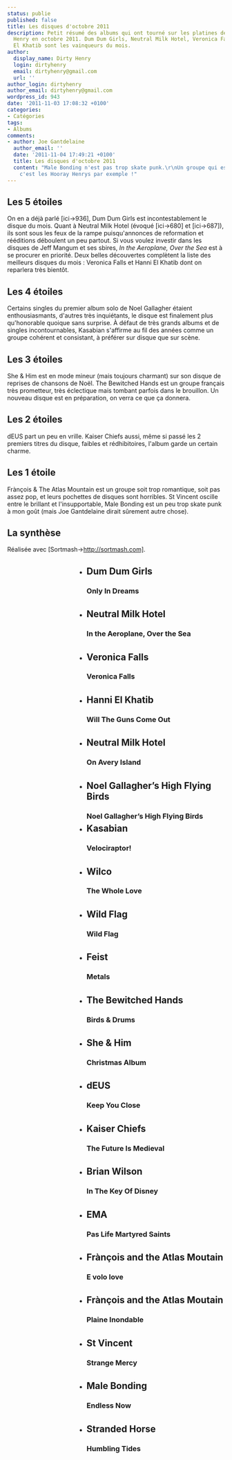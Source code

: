 ```yaml
---
status: publie
published: false
title: Les disques d'octobre 2011
description: Petit résumé des albums qui ont tourné sur les platines de par chez Dirty
  Henry en octobre 2011. Dum Dum Girls, Neutral Milk Hotel, Veronica Falls et Hanni
  El Khatib sont les vainqueurs du mois.
author:
  display_name: Dirty Henry
  login: dirtyhenry
  email: dirtyhenry@gmail.com
  url: ''
author_login: dirtyhenry
author_email: dirtyhenry@gmail.com
wordpress_id: 943
date: '2011-11-03 17:08:32 +0100'
categories:
- Catégories
tags:
- Albums
comments:
- author: Joe Gantdelaine
  author_email: ''
  date: '2011-11-04 17:49:21 +0100'
  title: Les disques d'octobre 2011
  content: "Male Bonding n'est pas trop skate punk.\r\nUn groupe qui est trop punk,
    c'est les Hooray Henrys par exemple !"
---
```

<h2>Les 5 étoiles </h2>

On en a déjà parlé [ici->936], Dum Dum Girls est incontestablement le disque du mois. Quant à Neutral Milk Hotel (évoqué [ici->680] et [ici->687]), ils sont sous les feux de la rampe puisqu'annonces de reformation et rééditions déboulent un peu partout. Si vous voulez investir dans les disques de Jeff Mangum et ses sbires, *In the Aeroplane, Over the Sea* est à se procurer en priorité. Deux belles découvertes complètent la liste des meilleurs disques du mois : Veronica Falls et Hanni El Khatib dont on reparlera très bientôt.

<h2>Les 4 étoiles</h2>

Certains singles du premier album solo de Noel Gallagher étaient enthousiasmants, d'autres très inquiétants, le disque est finalement plus qu'honorable quoique sans surprise. À défaut de très grands albums et de singles incontournables, Kasabian s'affirme au fil des années comme un groupe cohérent et consistant, à préférer sur disque que sur scène.

<h2>Les 3 étoiles</h2>

She & Him est en mode mineur (mais toujours charmant) sur son disque de reprises de chansons de Noël. The Bewitched Hands est un groupe français très prometteur, très éclectique mais tombant parfois dans le brouillon. Un nouveau disque est en préparation, on verra ce que ça donnera.

<h2>Les 2 étoiles</h2>

dEUS part un peu en vrille. Kaiser Chiefs aussi, même si passé les 2 premiers titres du disque, faibles et rédhibitoires, l'album garde un certain charme.

<h2>Les 1 étoile</h2>

Frànçois & The Atlas Mountain est un groupe soit trop romantique, soit pas assez pop, et leurs pochettes de disques sont horribles. St Vincent oscille entre le brillant et l'insupportable, Male Bonding est un peu trop skate punk à mon goût (mais Joe Gantdelaine dirait sûrement autre chose).


<h2>La synthèse</h2>

Réalisée avec [Sortmash->http://sortmash.com].

<div style="background: url(/IMG/png/classement-octobre.png);">
<ul>

<li style="height: 70px;margin-left: 160px;"><h2>Dum Dum Girls</h2><h3>Only In Dreams</h3></li>
<li style="height: 70px;margin-left: 160px;"><h2>Neutral Milk Hotel</h2><h3>In the Aeroplane, Over the Sea</h3></li>
<li style="height: 70px;margin-left: 160px;"><h2>Veronica Falls</h2><h3>Veronica Falls</h3></li>
<li style="height: 70px;margin-left: 160px;"><h2>Hanni El Khatib</h2><h3>Will The Guns Come Out</h3></li>

<li style="height: 70px;margin-left: 160px;"><h2>Neutral Milk Hotel</h2><h3>On Avery Island</h3></li>
<li style="height: 70px;margin-left: 160px;"><h2>Noel Gallagher’s High Flying Birds</h2><h3>Noel Gallagher’s High Flying Birds</h3></li>
<li style="height: 70px;margin-left: 160px;"><h2>Kasabian</h2><h3>Velociraptor!</h3></li>
<li style="height: 70px;margin-left: 160px;"><h2>Wilco</h2><h3>The Whole Love</h3></li>

<li style="height: 70px;margin-left: 160px;"><h2>Wild Flag</h2><h3>Wild Flag</h3></li>
<li style="height: 70px;margin-left: 160px;"><h2>Feist</h2><h3>Metals</h3></li>
<li style="height: 70px;margin-left: 160px;"><h2>The Bewitched Hands</h2><h3>Birds & Drums</h3></li>
<li style="height: 70px;margin-left: 160px;"><h2>She & Him</h2><h3>Christmas Album</h3></li>

<li style="height: 70px;margin-left: 160px;"><h2>dEUS</h2><h3>Keep You Close</h3></li>
<li style="height: 70px;margin-left: 160px;"><h2>Kaiser Chiefs</h2><h3>The Future Is Medieval</h3></li>
<li style="height: 70px;margin-left: 160px;"><h2>Brian Wilson</h2><h3>In The Key Of Disney</h3></li>
<li style="height: 70px;margin-left: 160px;"><h2>EMA</h2><h3>Pas Life Martyred Saints</h3></li>

<li style="height: 70px;margin-left: 160px;"><h2>Frànçois and the Atlas Moutain</h2><h3>E volo love</h3>
<li style="height: 70px;margin-left: 160px;"><h2>Frànçois and the Atlas Moutain</h2><h3>Plaine Inondable</h3>
<li style="height: 70px;margin-left: 160px;"><h2>St Vincent</h2><h3>Strange Mercy</h3></li>
<li style="height: 70px;margin-left: 160px;"><h2>Male Bonding</h2><h3>Endless Now</h3></li>
<li style="height: 70px;margin-left: 160px;"><h2>Stranded Horse</h2><h3>Humbling Tides</h3></li>

</ul>
</div>
